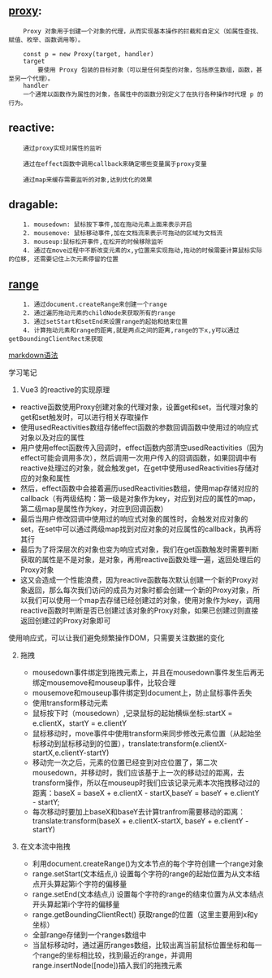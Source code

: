 ## [proxy](https://developer.mozilla.org/zh-CN/docs/Web/JavaScript/Reference/Global_Objects/Proxy):

        Proxy 对象用于创建一个对象的代理，从而实现基本操作的拦截和自定义（如属性查找、赋值、枚举、函数调用等）。

        const p = new Proxy(target, handler)
        target
            要使用 Proxy 包装的目标对象（可以是任何类型的对象，包括原生数组，函数，甚至另一个代理）。
        handler
        一个通常以函数作为属性的对象，各属性中的函数分别定义了在执行各种操作时代理 p 的行为。


## reactive:

        通过proxy实现对属性的监听

        通过在effect函数中调用callback来确定哪些变量属于proxy变量

        通过map来缓存需要监听的对象,达到优化的效果


## dragable:

        1. mousedown: 鼠标按下事件,加在拖动元素上面来表示开启
        2. mousemove: 鼠标移动事件,加在文档流来表示可拖动的区域为文档流
        3. mouseup:鼠标松开事件,在松开的时候移除监听
        4. 通过在move过程中不断改变元素的x,y位置来实现拖动,拖动的时候需要计算鼠标实际的位移, 还需要记住上次元素停留的位置

## [range](https://developer.mozilla.org/zh-CN/docs/Web/API/Range/Range)

        1. 通过document.createRange来创建一个range
        2. 通过遍历拖动元素的childNode来获取所有的range
        3. 通过setStart和setEnd来设置range的起始和结束位置
        4. 计算拖动元素和range的距离,就是两点之间的距离,range的下x,y可以通过getBoundingClientRect来获取


[markdown语法](https://www.appinn.com/markdown/)

学习笔记
1. Vue3 的reactive的实现原理
 + reactive函数使用Proxy创建对象的代理对象，设置get和set，当代理对象的get和set触发时，可以进行相关存取操作
 + 使用usedReactivities数组存储effect函数的参数回调函数中使用过的响应式对象以及对应的属性
 + 用户使用effect函数传入回调时，effect函数内部清空usedReactivities（因为effect可能会调用多次），然后调用一次用户传入的回调函数，如果回调中有reactive处理过的对象，就会触发get，在get中使用usedReactivities存储对应的对象和属性
 + 然后，effect函数中会接着遍历usedReactivities数组，使用map存储对应的callback（有两级结构：第一级是对象作为key，对应到对应的属性的map，第二级map是属性作为key，对应到回调函数）
 + 最后当用户修改回调中使用过的响应式对象的属性时，会触发对应对象的set，在set中可以通过两级map找到对应对象的对应属性的callback，执再将其行
 + 最后为了将深层次的对象也变为响应式对象，我们在get函数触发时需要判断获取的属性是不是对象，是对象，再用reactive函数处理一遍，返回处理后的Proxy对象
 + 这又会造成一个性能浪费，因为reactive函数每次默认创建一个新的Proxy对象返回，那么每次我们访问的成员为对象时都会创建一个新的Proxy对象，所以我们可以使用一个map去存储已经创建过的对象，使用对象作为key，调用reactive函数时判断是否已创建过该对象的Proxy对象，如果已创建过则直接返回创建过的Proxy对象即可

使用响应式，可以让我们避免频繁操作DOM，只需要关注数据的变化

 2. 拖拽
    + mousedown事件绑定到拖拽元素上，并且在mousedown事件发生后再无绑定mousemove和mouseup事件，比较合理
    + mousemove和mouseup事件绑定到document上，防止鼠标事件丢失
    + 使用transform移动元素
    + 鼠标按下时（mousedown）,记录鼠标的起始横纵坐标:startX = e.clientX，startY = e.clientY
    + 鼠标移动时，move事件中使用transform来同步修改元素位置（从起始坐标移动到鼠标移动到的位置），translate:transform(e.clientX-startX,e.clientY-startY)
    + 移动完一次之后，元素的位置已经变到对应位置了，第二次mousedown，并移动时，我们应该基于上一次的移动过的距离，去transform操作，所以在mouseup时我们应该记录元素本次拖拽移动过的距离：baseX = baseX + e.clientX - startX,baseY = baseY + e.clientY - startY;
    + 每次移动时要加上baseX和baseY去计算tranfrom需要移动的距离：translate:transform(baseX + e.clientX-startX, baseY + e.clientY - startY)

3. 在文本流中拖拽
    + 利用document.createRange()为文本节点的每个字符创建一个range对象
    + range.setStart(文本结点,i) 设置每个字符的range的起始位置为从文本结点开头算起第i个字符的偏移量
    + range.setEnd(文本结点,i) 设置每个字符的range的结束位置为从文本结点开头算起第i个字符的偏移量
    + range.getBoundingClientRect() 获取range的位置（这里主要用到x和y坐标）
    + 全部range存储到一个ranges数组中
    + 当鼠标移动时，通过遍历ranges数组，比较出离当前鼠标位置坐标和每一个range的坐标相比较，找到最近的range，并调用range.insertNode([node])插入我们的拖拽元素